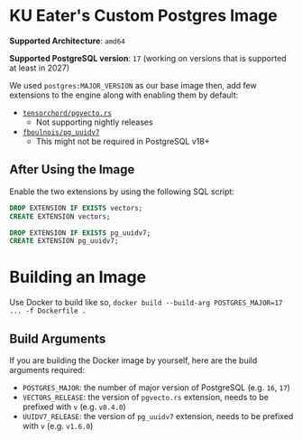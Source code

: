 # KU Eater's Custom Postgres Image

**Supported Architecture**: `amd64`

**Supported PostgreSQL version**: `17` (working on versions that is supported at least in 2027)

We used `postgres:MAJOR_VERSION` as our base image then, add few extensions to the engine along with enabling them by default:
* [`tensorchord/pgvecto.rs`](https://github.com/tensorchord/pgvecto.rs)
    * Not supporting nightly releases
* [`fboulnois/pg_uuidv7`](https://github.com/fboulnois/pg_uuidv7)
    * This might not be required in PostgreSQL v18+

## After Using the Image
Enable the two extensions by using the following SQL script:
```sql
DROP EXTENSION IF EXISTS vectors;
CREATE EXTENSION vectors;

DROP EXTENSION IF EXISTS pg_uuidv7;
CREATE EXTENSION pg_uuidv7;
```

# Building an Image
Use Docker to build like so,
`docker build --build-arg POSTGRES_MAJOR=17 ... -f Dockerfile .`

## Build Arguments
If you are building the Docker image by yourself, here are the build arguments required:
* `POSTGRES_MAJOR`: the number of major version of PostgreSQL (e.g. `16`, `17`)
* `VECTORS_RELEASE`: the version of `pgvecto.rs` extension, needs to be prefixed with `v` (e.g. `v0.4.0`)
* `UUIDV7_RELEASE`: the version of `pg_uuidv7` extension, needs to be prefixed with `v` (e.g. `v1.6.0`)
